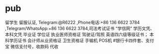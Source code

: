 # pub
留学生 留服认证, Telegram:@R6222 ,Phone电话:+86 136 6622 3784 ,Telegram/WhatsApp:+86 136 6622 3784,司法考试证书  “学信网” 学历文凭、本科文凭 毕业证 学位证  执业医师资格证 驾驶证/驾照 英语四六级等级证书； 本科学历证书 会计师从业资格证 卫生资格证  手输机 POS机 #银行卡四件套、支付宝 微信支付号，收款码 代收
